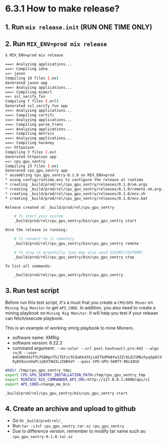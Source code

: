 # 6.3.1 How to make release?

## 1. Run `mix release.init` (RUN ONE TIME ONLY)
## 2. Run `MIX_ENV=prod mix release`

```sh
$ MIX_ENV=prod mix release

===> Analyzing applications...
===> Compiling idna
==> jason
Compiling 10 files (.ex)
Generated jason app
===> Analyzing applications...
===> Compiling mimerl
==> ssl_verify_fun
Compiling 7 files (.erl)
Generated ssl_verify_fun app
===> Analyzing applications...
===> Compiling certifi
===> Analyzing applications...
===> Compiling parse_trans
===> Analyzing applications...
===> Compiling metrics
===> Analyzing applications...
===> Compiling hackney
==> httpoison
Compiling 3 files (.ex)
Generated httpoison app
==> cpu_gpu_sentry
Compiling 23 files (.ex)
Generated cpu_gpu_sentry app
* assembling cpu_gpu_sentry-0.1.0 on MIX_ENV=prod
* using config/runtime.exs to configure the release at runtime
* creating _build/prod/rel/cpu_gpu_sentry/releases/0.1.0/vm.args
* creating _build/prod/rel/cpu_gpu_sentry/releases/0.1.0/remote.vm.args
* creating _build/prod/rel/cpu_gpu_sentry/releases/0.1.0/env.sh
* creating _build/prod/rel/cpu_gpu_sentry/releases/0.1.0/env.bat

Release created at _build/prod/rel/cpu_gpu_sentry

    # To start your system
    _build/prod/rel/cpu_gpu_sentry/bin/cpu_gpu_sentry start

Once the release is running:

    # To connect to it remotely
    _build/prod/rel/cpu_gpu_sentry/bin/cpu_gpu_sentry remote

    # To stop it gracefully (you may also send SIGINT/SIGTERM)
    _build/prod/rel/cpu_gpu_sentry/bin/cpu_gpu_sentry stop

To list all commands:

    _build/prod/rel/cpu_gpu_sentry/bin/cpu_gpu_sentry

```

## 3. Run test script
Before run this test script, it's a must that you create a `CPU/GPU Miner` on `Mining Rig Monitor` to get `API_CODE`.
In addition, you also need to create a mining playbook on `Mining Rig Monitor`. It will help you test if your release can fetch/execute playbook.

This is an example of working xmrig playbook to mine Monero.
- software name: XMRig
- software version: 6.22.2
- command argument: `--no-color --url pool.hashvault.pro:443 --algo rx/0 --user 84CHRDdXzTYLPSBHpnT5iTEFzc5CQuKk43XjLHZ7bdPm6Yw1ZZrbLDJ1M6zhyq5pECdKyDS6xxnUaPczpKXfNd3LJ2bBVeY --pass CPU-GPU-SENTY-RELEASE`


```sh
mkdir /tmp/cpu_gpu_sentry_tmp;
export CPU_GPU_SENTRY_INSTALLATION_PATH=/tmp/cpu_gpu_sentry_tmp
export MININIG_RIG_COMMANDER_API_URL=http://127.0.0.1:4000/api/v1
export API_CODE=change_me_bro

_build/prod/rel/cpu_gpu_sentry/bin/cpu_gpu_sentry start
```

## 4. Create an archive and upload to github
- Go to `_build/prod/rel/_`
- Run `tar -cJvf cpu_gpu_sentry.tar.xz cpu_gpu_sentry`
- Due to difference version, remember to modify tar name such as: `cpu_gpu_sentry-0.1.0.tar.xz`
